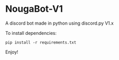 # NougaBot-V1
A discord bot made in python using discord.py V1.x

To install dependencies:
```
pip install -r requirements.txt
```

Enjoy!
